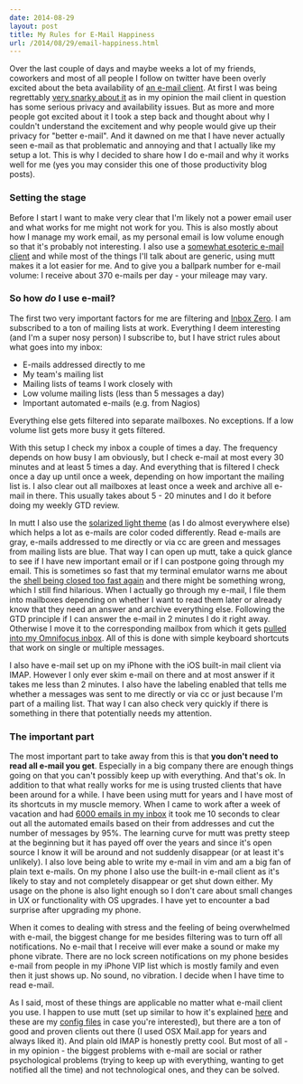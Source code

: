 ```yaml
---
date: 2014-08-29
layout: post
title: My Rules for E-Mail Happiness
url: /2014/08/29/email-happiness.html
---
```


Over the last couple of days and maybe weeks a lot of my friends, coworkers
and most of all people I follow on twitter have been overly excited about the
beta availability of [an e-mail client][mailbox]. At first I was being
regrettably [very snarky about it][snarktweet] as in my opinion the mail
client in question has some serious privacy and availability issues. But as
more and more people got excited about it I took a step back and thought about
why I couldn't understand the excitement and why people would give up their
privacy for "better e-mail". And it dawned on me that I have never actually
seen e-mail as that problematic and annoying and that I actually like my
setup a lot. This is why I decided to share how I do e-mail and why it works
well for me (yes you may consider this one of those productivity blog posts).

### Setting the stage
Before I start I want to make very clear that I'm likely not a power email
user and what works for me might not work for you. This is also mostly about
how I manage my work email, as my personal email is low volume enough so that
it's probably not interesting. I also use a [somewhat esoteric e-mail
client][mutt] and while most of the things I'll talk about are generic, using
mutt makes it a lot easier for me. And to give you a ballpark number for
e-mail volume: I receive about 370 e-mails per day - your mileage may
vary.

### So how *do* I use e-mail?
The first two very important factors for me are filtering and [Inbox
Zero][inboxzero].  I am subscribed to a ton of mailing lists at work.
Everything I deem interesting (and I'm a super nosy person) I subscribe to,
but I have strict rules about what goes into my inbox:

- E-mails addressed directly to me
- My team's mailing list
- Mailing lists of teams I work closely with
- Low volume mailing lists (less than 5 messages a day)
- Important automated e-mails (e.g. from Nagios)

Everything else gets filtered into separate mailboxes. No exceptions. If a low
volume list gets more busy it gets filtered.

With this setup I check my inbox a couple of times a day. The frequency
depends on how busy I am obviously, but I check e-mail at most every 30
minutes and at least 5 times a day. And everything that is filtered I check
once a day up until once a week, depending on how important the mailing list
is. I also clear out all mailboxes at least once a week and archive all e-mail
in there. This usually takes about 5 - 20 minutes and I do it before doing my
weekly GTD review.

In mutt I also use the [solarized light theme][mutt_solarized] (as I do almost
everywhere else) which helps a lot as e-mails are color coded differently.
Read e-mails are gray, e-mails addressed to me directly or via cc are green
and messages from mailing lists are blue. That way I can open up mutt, take a
quick glance to see if I have new important email or if I can postpone going
through my email. This is sometimes so fast that my terminal emulator warns me
about the [shell being closed too fast again][muttwarn] and there might be
something wrong, which I still find hilarious. When I actually go through my
e-mail, I file them into mailboxes depending on whether I want to read them
later or already know that they need an answer and archive everything else.
Following the GTD principle if I can answer the e-mail in 2 minutes I do it
right away.  Otherwise I move it to the corresponding mailbox from which it
gets [pulled into my Omnifocus inbox][omnifocus_post]. All of this is done
with simple keyboard shortcuts that work on single or multiple messages.

I also have e-mail set up on my iPhone with the iOS built-in mail client via
IMAP. However I only ever skim e-mail on there and at most answer if it takes
me less than 2 minutes. I also have the labeling enabled that tells me whether
a messages was sent to me directly or via cc or just because I'm part of a
mailing list. That way I can also check very quickly if there is something in
there that potentially needs my attention.

### The important part
The most important part to take away from this is that **you don't need to
read all e-mail you get**. Especially in a big company there are enough things
going on that you can't possibly keep up with everything. And that's ok. In
addition to that what really works for me is using trusted clients that have
been around for a while. I have been using mutt for years and I have most of
its shortcuts in my muscle memory. When I came to work after a week of
vacation and had [6000 emails in my inbox][emailtweet] it took me 10 seconds
to clear out all the automated emails based on their from addresses and cut
the number of messages by 95%. The learning curve for mutt was pretty steep at
the beginning but it has payed off over the years and since it's open source I
know it will be around and not suddenly disappear (or at least it's unlikely).
I also love being able to write my e-mail in vim and am a big fan of plain
text e-mails. On my phone I also use the built-in e-mail client as it's likely
to stay and not completely disappear or get shut down either. My usage on the
phone is also light enough so I don't care about small changes in UX or
functionality with OS upgrades. I have yet to encounter a bad surprise after
upgrading my phone.

When it comes to dealing with stress and the feeling of being overwhelmed with
e-mail, the biggest change for me besides filtering was to turn off all
notifications. No e-mail that I receive will ever make a sound or make my
phone vibrate. There are no lock screen notifications on my phone besides
e-mail from people in my iPhone VIP list which is mostly family and even then
it just shows up. No sound, no vibration. I decide when I have time to read
e-mail.

As I said, most of these things are applicable no matter what e-mail client
you use. I happen to use mutt (set up similar to how it's explained
[here][homelymutt] and these are my [config files][muttfiles] in case you're
interested), but there are a ton of good and proven clients out there (I used
OSX Mail.app for years and always liked it). And plain old IMAP is honestly
pretty cool. But most of all - in my opinion - the biggest problems with
e-mail are social or rather psychological problems (trying to keep up with
everything, wanting to get notified all the time) and not technological ones,
and they can be solved.


[mailbox]: http://www.mailboxapp.com
[mutt]: http://www.mutt.org
[mutt_solarized]: https://github.com/mrtazz/muttfiles/blob/master/mutt-colors-solarized-light-16.muttrc
[snarktweet]: https://twitter.com/mrtazz/status/501909189577687040
[emailtweet]: https://twitter.com/mrtazz/statuses/486165858809815040
[inboxzero]: http://www.43folders.com/izero
[muttfiles]: https://github.com/mrtazz/muttfiles
[omnifocus_post]: http://www.unwiredcouch.com/2014/05/13/omnifocus.html
[muttwarn]: https://twitter.com/mrtazz/statuses/467405164790693888
[homelymutt]: http://stevelosh.com/blog/2012/10/the-homely-mutt/

